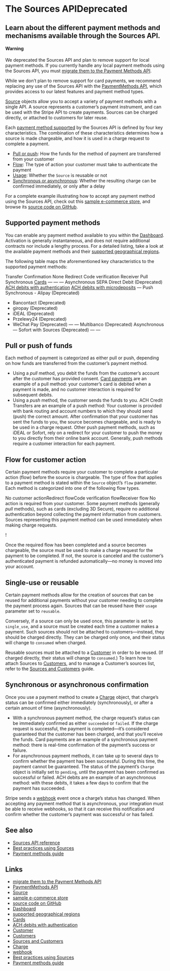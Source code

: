# The Sources APIDeprecated

## Learn about the different payment methods and mechanisms available through the Sources API.

#### Warning

We deprecated the Sources API and plan to remove support for local payment
methods. If you currently handle any local payment methods using the Sources
API, you must [migrate them to the Payment Methods
API](https://docs.stripe.com/payments/payment-methods/transitioning).

While we don’t plan to remove support for card payments, we recommend replacing
any use of the Sources API with the [PaymentMethods
API](https://docs.stripe.com/api/payment_methods), which provides access to our
latest features and payment method types.

[Source](https://docs.stripe.com/api#sources) objects allow you to accept a
variety of payment methods with a single API. A source represents a customer’s
payment instrument, and can be used with the Stripe API to create payments.
Sources can be charged directly, or attached to customers for later reuse.

Each [payment method
supported](https://docs.stripe.com/sources#supported-payment-methods) by the
Sources API is defined by four key characteristics. The combination of these
characteristics determines how a source is made chargeable, and how it is used
in a charge request to complete a payment.

- [Pull or push](https://docs.stripe.com/sources#pull-or-push-of-funds): How the
funds for the method of payment are transferred from your customer
- [Flow](https://docs.stripe.com/sources#flow-for-customer-action): The type of
action your customer must take to authenticate the payment
- [Usage](https://docs.stripe.com/sources#single-use-or-reusable): Whether the
`Source` is reusable or not
- [Synchronous or
asynchronous](https://docs.stripe.com/sources#synchronous-or-asynchronous-confirmation):
Whether the resulting charge can be confirmed immediately, or only after a delay

For a complete example illustrating how to accept any payment method using the
Sources API, check out this [sample e-commerce
store](https://stripe-payments-demo.appspot.com/), and browse its [source code
on GitHub](https://github.com/stripe/stripe-payments-demo).

## Supported payment methods

You can enable any payment method available to you within the
[Dashboard](https://dashboard.stripe.com/account/payments/settings). Activation
is generally instantaneous, and does not require additional contracts nor
include a lengthy process. For a detailed listing, take a look at the available
payment methods and their [supported geographical
regions](https://stripe.com/payments/payment-methods-guide#payment-methods-fact-sheets).

The following table maps the aforementioned key characteristics to the supported
payment methods:

Transfer Confirmation None Redirect Code verification Receiver Pull Synchronous
[Cards](https://docs.stripe.com/sources/cards) — — — Asynchronous SEPA Direct
Debit (Deprecated) [ACH debits with
authentication](https://docs.stripe.com/ach-deprecated) [ACH debits with
microdeposits](https://docs.stripe.com/ach-deprecated) — Push Synchronous -
Alipay (Deprecated)
- Bancontact (Deprecated)
- giropay (Deprecated)
- iDEAL (Deprecated)
- Przelewy24 (Deprecated)
- WeChat Pay (Deprecated)
— — Multibanco (Deprecated) Asynchronous — Sofort with Sources (Deprecated) — — 
## Pull or push of funds

Each method of payment is categorized as either pull or push, depending on how
funds are transferred from the customer’s payment method.

- Using a *pull* method, you debit the funds from the customer’s account after
the customer has provided consent. [Card
payments](https://docs.stripe.com/sources/cards) are an example of a pull
method: your customer’s card is debited when a payment is made, and no customer
interaction is required for subsequent debits.
- Using a *push* method, the customer sends the funds to you. ACH Credit
Transfers are an example of a push method: Your customer is provided with bank
routing and account numbers to which they should send (push) the correct amount.
After confirmation that your customer has sent the funds to you, the source
becomes chargeable, and is ready to be used in a charge request. Other push
payment methods, such as iDEAL or Sofort, rely on a redirect for your customer
to push the money to you directly from their online bank account. Generally,
push methods require a customer interaction for each payment.

## Flow for customer action

Certain payment methods require your customer to complete a particular action
(flow) before the source is chargeable. The type of flow that applies to a
payment method is stated within the `Source` object’s `flow` parameter. Each
method is categorized into one of the following flow types.

No customer actionRedirect flowCode verification flowReceiver flow
No action is required from your customer. Some payment methods (generally *pull*
methods), such as cards (excluding 3D Secure), require no additional
authentication beyond collecting the payment information from customers. Sources
representing this payment method can be used immediately when making charge
requests.

!

Once the required flow has been completed and a source becomes chargeable, the
source must be used to make a charge request for the payment to be completed. If
not, the source is canceled and the customer’s authenticated payment is refunded
automatically—no money is moved into your account.

## Single-use or reusable

Certain payment methods allow for the creation of sources that can be reused for
additional payments without your customer needing to complete the payment
process again. Sources that can be reused have their `usage` parameter set to
`reusable`.

Conversely, if a source can only be used once, this parameter is set to
`single_use`, and a source must be created each time a customer makes a payment.
Such sources should not be attached to customers—instead, they should be charged
directly. They can be charged only once, and their status will change to
`consumed` when charged.

Reusable sources must be attached to a
[Customer](https://docs.stripe.com/api#customers) in order to be reused. (If
charged directly, their status will change to `consumed`.) To learn how to
attach Sources to [Customers](https://docs.stripe.com/api/customers), and to
manage a Customer’s sources list, refer to the [Sources and
Customers](https://docs.stripe.com/sources/customers) guide.

## Synchronous or asynchronous confirmation

Once you use a payment method to create a
[Charge](https://docs.stripe.com/api#charges) object, that charge’s status can
be confirmed either immediately (synchronously), or after a certain amount of
time (asynchronously).

- With a synchronous payment method, the charge request’s status can be
immediately confirmed as either `succeeded` or `failed`. If the charge request
is successful, the payment is completed—it’s considered guaranteed that the
customer has been charged, and that you’ll receive the funds. Card payments are
an example of a synchronous payment method: there is real-time confirmation of
the payment’s success or failure.
- For asynchronous payment methods, it can take up to several days to confirm
whether the payment has been successful. During this time, the payment cannot be
guaranteed. The status of the payment’s `Charge` object is initially set to
`pending`, until the payment has been confirmed as successful or failed. ACH
debits are an example of an asynchronous method: with these debits, it takes a
few days to confirm that the payment has succeeded.

Stripe sends a [webhook](https://docs.stripe.com/webhooks) event once a charge’s
status has changed. When accepting any payment method that is asynchronous, your
integration must be able to receive webhooks, so that it can receive this
notification and confirm whether the customer’s payment was successful or has
failed.

## See also

- [Sources API reference](https://docs.stripe.com/api#sources)
- [Best practices using Sources](https://docs.stripe.com/sources/best-practices)
- [Payment methods guide](https://stripe.com/payments/payment-methods-guide)

## Links

- [migrate them to the Payment Methods
API](https://docs.stripe.com/payments/payment-methods/transitioning)
- [PaymentMethods API](https://docs.stripe.com/api/payment_methods)
- [Source](https://docs.stripe.com/api#sources)
- [sample e-commerce store](https://stripe-payments-demo.appspot.com)
- [source code on GitHub](https://github.com/stripe/stripe-payments-demo)
- [Dashboard](https://dashboard.stripe.com/account/payments/settings)
- [supported geographical
regions](https://stripe.com/payments/payment-methods-guide#payment-methods-fact-sheets)
- [Cards](https://docs.stripe.com/sources/cards)
- [ACH debits with authentication](https://docs.stripe.com/ach-deprecated)
- [Customer](https://docs.stripe.com/api#customers)
- [Customers](https://docs.stripe.com/api/customers)
- [Sources and Customers](https://docs.stripe.com/sources/customers)
- [Charge](https://docs.stripe.com/api#charges)
- [webhook](https://docs.stripe.com/webhooks)
- [Best practices using Sources](https://docs.stripe.com/sources/best-practices)
- [Payment methods guide](https://stripe.com/payments/payment-methods-guide)